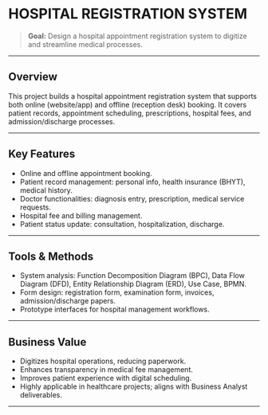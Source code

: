 # HOSPITAL REGISTRATION SYSTEM

> **Goal:** Design a hospital appointment registration system to digitize and streamline medical processes.  

---

## Overview  
This project builds a hospital appointment registration system that supports both online (website/app) and offline (reception desk) booking. It covers patient records, appointment scheduling, prescriptions, hospital fees, and admission/discharge processes.  

---

## Key Features  
- Online and offline appointment booking.  
- Patient record management: personal info, health insurance (BHYT), medical history.  
- Doctor functionalities: diagnosis entry, prescription, medical service requests.  
- Hospital fee and billing management.  
- Patient status update: consultation, hospitalization, discharge.  

---

## Tools & Methods  
- System analysis: Function Decomposition Diagram (BPC), Data Flow Diagram (DFD), Entity Relationship Diagram (ERD), Use Case, BPMN.  
- Form design: registration form, examination form, invoices, admission/discharge papers.  
- Prototype interfaces for hospital management workflows.  

---

## Business Value  
- Digitizes hospital operations, reducing paperwork.  
- Enhances transparency in medical fee management.  
- Improves patient experience with digital scheduling.  
- Highly applicable in healthcare projects; aligns with Business Analyst deliverables.  

---
